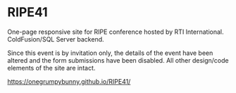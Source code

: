 # RIPE41
One-page responsive site for RIPE conference hosted by RTI International. ColdFusion/SQL Server backend.

Since this event is by invitation only, the details of the event have been altered and the form submissions have been disabled. All other design/code elements of the site are intact. 

https://onegrumpybunny.github.io/RIPE41/
